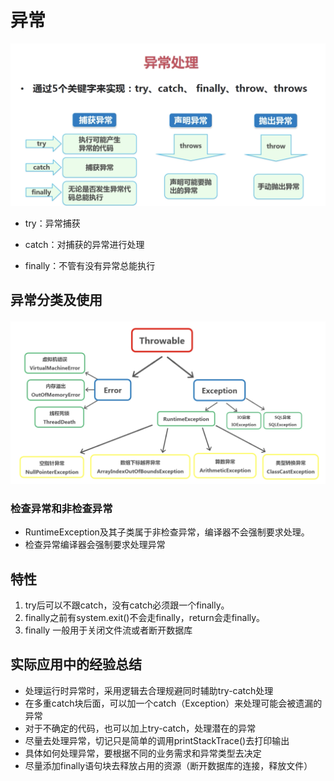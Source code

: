 # 异常

<img src='https://github.com/mishuprovince/notes/blob/master/img/exception%20handle.png?raw=true' />



+ try：异常捕获

+ catch：对捕获的异常进行处理

+ finally：不管有没有异常总能执行

## 异常分类及使用

<img src='https://github.com/mishuprovince/notes/blob/master/img/exception%20classify.png?raw=true' />

### 检查异常和非检查异常

+ RuntimeException及其子类属于非检查异常，编译器不会强制要求处理。
+ 检查异常编译器会强制要求处理异常

## 特性

1. try后可以不跟catch，没有catch必须跟一个finally。
2. finally之前有system.exit()不会走finally，return会走finally。
3. finally 一般用于关闭文件流或者断开数据库

## 实际应用中的经验总结

* 处理运行时异常时，采用逻辑去合理规避同时辅助try-catch处理
* 在多重catch块后面，可以加一个catch（Exception）来处理可能会被遗漏的异常
* 对于不确定的代码，也可以加上try-catch，处理潜在的异常
* 尽量去处理异常，切记只是简单的调用printStackTrace()去打印输出
* 具体如何处理异常，要根据不同的业务需求和异常类型去决定
* 尽量添加finally语句块去释放占用的资源（断开数据库的连接，释放文件）

